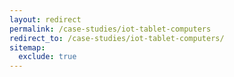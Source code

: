 ```yaml
---
layout: redirect
permalink: /case-studies/iot-tablet-computers
redirect_to: /case-studies/iot-tablet-computers/
sitemap:
  exclude: true
---
```

